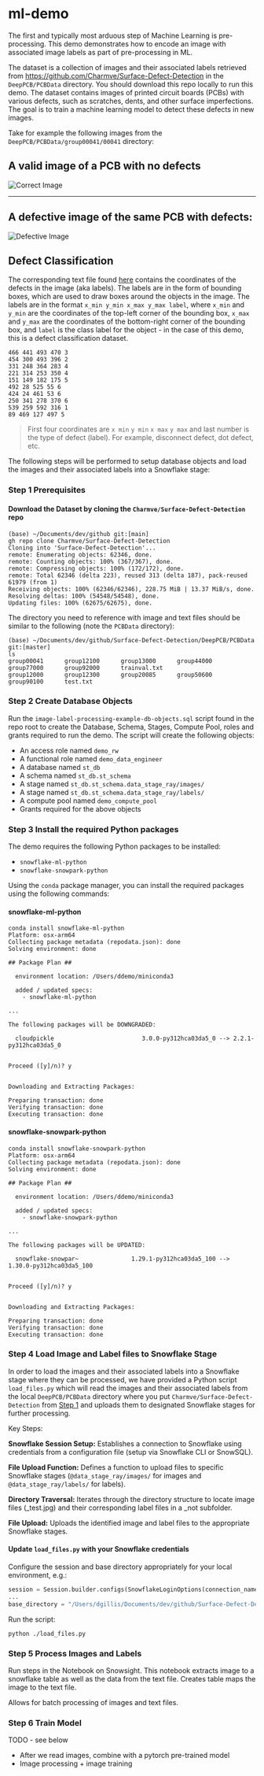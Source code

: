 # ml-demo

The first and typically most arduous step of Machine Learning is pre-processing. This demo demonstrates how to encode an image with associated image labels as part of pre-processing in ML.

The dataset is a collection of images and their associated labels retrieved from https://github.com/Charmve/Surface-Defect-Detection in the `DeepPCB/PCBData` directory. You should download this repo locally to run this demo. The dataset contains images of printed circuit boards (PCBs) with various defects, such as scratches, dents, and other surface imperfections. The goal is to train a machine learning model to detect these defects in new images.

Take for example the following images from the `DeepPCB/PCBData/group00041/00041` directory:

## A valid image of a PCB with no defects

![Correct Image](https://github.com/Charmve/Surface-Defect-Detection/blob/master/DeepPCB/PCBData/group00041/00041/00041000_temp.jpg)

------

## A defective image of the same PCB with defects:

![Defective Image](https://github.com/Charmve/Surface-Defect-Detection/blob/master/DeepPCB/PCBData/group00041/00041/00041000_test.jpg)


## Defect Classification

The corresponding text file found [here](https://github.com/Charmve/Surface-Defect-Detection/blob/master/DeepPCB/PCBData/group00041/00041_not/00041000.txt) contains the coordinates of the defects in the image (aka labels). The labels are in the form of bounding boxes, which are used to draw boxes around the objects in the image. The labels are in the format `x_min y_min x_max y_max label`, where `x_min` and `y_min` are the coordinates of the top-left corner of the bounding box, `x_max` and `y_max` are the coordinates of the bottom-right corner of the bounding box, and `label` is the class label for the object - in the case of this demo, this is a defect classification dataset.

```text
466 441 493 470 3
454 300 493 396 2
331 248 364 283 4
221 314 253 350 4
151 149 182 175 5
492 28 525 55 6
424 24 461 53 6
250 341 278 370 6
539 259 592 316 1
89 469 127 497 5
```

> First four coordinates are `x min` `y min` `x max` `y max` and last number is the type of defect (label). For example, disconnect defect, dot defect, etc.

The following steps will be performed to setup database objects and load the images and their associated labels into a Snowflake stage:

### Step 1 Prerequisites

#### Download the Dataset by cloning the `Charmve/Surface-Defect-Detection` repo

```shell
(base) ~/Documents/dev/github git:[main]
gh repo clone Charmve/Surface-Defect-Detection
Cloning into 'Surface-Defect-Detection'...
remote: Enumerating objects: 62346, done.
remote: Counting objects: 100% (367/367), done.
remote: Compressing objects: 100% (172/172), done.
remote: Total 62346 (delta 223), reused 313 (delta 187), pack-reused 61979 (from 1)
Receiving objects: 100% (62346/62346), 228.75 MiB | 13.37 MiB/s, done.
Resolving deltas: 100% (54548/54548), done.
Updating files: 100% (62675/62675), done.
```

The directory you need to reference with image and text files should be similar to the following (note the `PCBData` directory):

```shell
(base) ~/Documents/dev/github/Surface-Defect-Detection/DeepPCB/PCBData git:[master]
ls
group00041      group12100      group13000      group44000      group77000      group92000      trainval.txt
group12000      group12300      group20085      group50600      group90100      test.txt
```

### Step 2 Create Database Objects

Run the `image-label-processing-example-db-objects.sql` script found in the repo root to create the Database, Schema, Stages, Compute Pool, roles and grants required to run the demo. The script will create the following objects:

- An access role named `demo_rw`
- A functional role named `demo_data_engineer`
- A database named `st_db`
- A schema named `st_db.st_schema`
- A stage named `st_db.st_schema.data_stage_ray/images/`
- A stage named `st_db.st_schema.data_stage_ray/labels/`
- A compute pool named `demo_compute_pool`
- Grants required for the above objects

### Step 3 Install the required Python packages

The demo requires the following Python packages to be installed:

- `snowflake-ml-python`
- `snowflake-snowpark-python`

Using the `conda` package manager, you can install the required packages using the following commands:

#### snowflake-ml-python

```shell
conda install snowflake-ml-python
Platform: osx-arm64
Collecting package metadata (repodata.json): done
Solving environment: done

## Package Plan ##

  environment location: /Users/ddemo/miniconda3

  added / updated specs:
    - snowflake-ml-python

...

The following packages will be DOWNGRADED:

  cloudpickle                         3.0.0-py312hca03da5_0 --> 2.2.1-py312hca03da5_0 


Proceed ([y]/n)? y


Downloading and Extracting Packages:
                                                                                                                                                                    
Preparing transaction: done                                                                                                                                         
Verifying transaction: done                                                                                                                                         
Executing transaction: done                                                                                                                                         
```
#### snowflake-snowpark-python

```shell
conda install snowflake-snowpark-python
Platform: osx-arm64
Collecting package metadata (repodata.json): done
Solving environment: done

## Package Plan ##

  environment location: /Users/ddemo/miniconda3

  added / updated specs:
    - snowflake-snowpark-python

...

The following packages will be UPDATED:

  snowflake-snowpar~               1.29.1-py312hca03da5_100 --> 1.30.0-py312hca03da5_100 


Proceed ([y]/n)? y


Downloading and Extracting Packages:
                                                                                                                                                                    
Preparing transaction: done
Verifying transaction: done
Executing transaction: done
```

### Step 4 Load Image and Label files to Snowflake Stage

In order to load the images and their associated labels into a Snowflake stage where they can be processed, we have provided a Python script `load_files.py` which  will read the images and their associated labels from the local `DeepPCB/PCBData` directory where you put `Charmve/Surface-Defect-Detection` from [Step 1](#step-1-prerequisites) and uploads them to designated Snowflake stages for further processing.

Key Steps:

**Snowflake Session Setup:** Establishes a connection to Snowflake using credentials from a configuration file (setup via Snowflake CLI or SnowSQL).

**File Upload Function:** Defines a function to upload files to specific Snowflake stages (`@data_stage_ray/images/` for images and `@data_stage_ray/labels/` for labels).

**Directory Traversal:** Iterates through the directory structure to locate image files (_test.jpg) and their corresponding label files in a _not subfolder.

**File Upload:** Uploads the identified image and label files to the appropriate Snowflake stages.

#### Update `load_files.py` with your Snowflake credentials

Configure the session and base directory appropriately for your local environment, e.g.: 

```python
session = Session.builder.configs(SnowflakeLoginOptions(connection_name="demo_dgillis_keypair_auth", login_file="/Users/dgillis/.snowflake/config.toml")).create()
...
base_directory = "/Users/dgillis/Documents/dev/github/Surface-Defect-Detection/DeepPCB/PCBData"
```

Run the script:

```shell
python ./load_files.py
```

### Step 5 Process Images and Labels

Run steps in the Notebook on Snowsight. This notebook extracts image to a snowflake table as well as the data from the text file. Creates table maps the image to the text file.

Allows for batch processing of images and text files.

### Step 6 Train Model

TODO - see below

- After we read images, combine with a pytorch pre-trained model 
- Image processing + image training 
